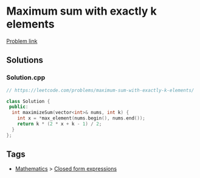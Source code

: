 # Maximum sum with exactly k elements

[Problem link](https://leetcode.com/problems/maximum-sum-with-exactly-k-elements/)

## Solutions


### Solution.cpp
```cpp
// https://leetcode.com/problems/maximum-sum-with-exactly-k-elements/

class Solution {
 public:
  int maximizeSum(vector<int>& nums, int k) {
    int x = *max_element(nums.begin(), nums.end());
    return k * (2 * x + k - 1) / 2;
  }
};
```
## Tags

* [Mathematics](/README.md#Mathematics) > [Closed form expressions](/README.md#Mathematics-Closed_form_expressions)
